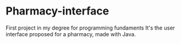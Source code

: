 # Pharmacy-interface
First project in my degree for programming fundaments
It's the user interface proposed for a pharmacy, made with Java.
